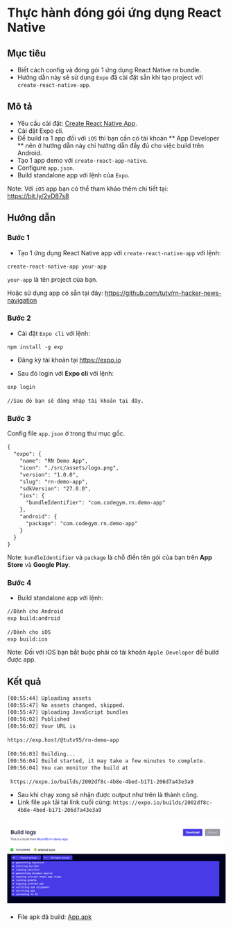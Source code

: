 # Thực hành đóng gói ứng dụng React Native

## Mục tiêu

- Biết cách config và đóng gói 1 ứng dụng React Native ra bundle.
- Hướng dẫn này sẽ sử dụng `Expo` đã cài đặt sẵn khi tạo project với `create-react-native-app`.

## Mô tả

- Yêu cầu cài đặt: [Create React Native App](https://github.com/react-community/create-react-native-app).
- Cài đặt Expo cli.
- Để build ra 1 app đối với `iOS` thì bạn cần có tài khoản ** App Developer ** nên ở hướng dẫn này chỉ hướng dẫn đầy đủ cho việc build trên Android.
- Tạo 1 app demo với `create-react-app-native`.
- Configure `app.json`.
- Build standalone app với lệnh của `Expo`.

Note: Với `iOS` app bạn có thể tham khảo thêm chi tiết tại: https://bit.ly/2vD87s8

## Hướng dẫn

### Bước 1

- Tạo 1 ứng dụng React Native app với `create-react-native-app` với lệnh:

```
create-react-native-app your-app
```

`your-app` là tên project của bạn.


Hoặc sử dụng app có sẵn tại đây: https://github.com/tutv/rn-hacker-news-navigation

### Bước 2

- Cài đặt `Expo cli` với lệnh:
```
npm install -g exp
```

- Đăng ký tài khoản tại https://expo.io

- Sau đó login với **Expo cli** với lệnh:

```
exp login

//Sau đó bạn sẽ đăng nhập tài khoản tại đây.
```

### Bước 3

Config file `app.json` ở trong thư mục gốc.

```
{
  "expo": {
    "name": "RN Demo App",
    "icon": "./src/assets/logo.png",
    "version": "1.0.0",
    "slug": "rn-demo-app",
    "sdkVersion": "27.0.0",
    "ios": {
      "bundleIdentifier": "com.codegym.rn.demo-app"
    },
    "android": {
      "package": "com.codegym.rn.demo-app"
    }
  }
}
```

Note: `bundleIdentifier` và `package` là chỗ điền tên gói của bạn trên **App Store** và **Google Play**.

### Bước 4

- Build standalone app với lệnh:

```
//Dành cho Android
exp build:android

//Dành cho iOS
exp build:ios
```

Note: Đối với iOS bạn bắt buộc phải có tài khoản `Apple Developer` để build được app.

## Kết quả

```
[00:55:44] Uploading assets
[00:55:47] No assets changed, skipped.
[00:55:47] Uploading JavaScript bundles
[00:56:02] Published
[00:56:02] Your URL is

https://exp.host/@tutv95/rn-demo-app

[00:56:03] Building...
[00:56:04] Build started, it may take a few minutes to complete.
[00:56:04] You can monitor the build at

 https://expo.io/builds/2002df8c-4b8e-4bed-b171-206d7a43e3a9
```

- Sau khi chạy xong sẽ nhận được output như trên là thành công.
- Link file `apk` tải tại link cuối cùng: `https://expo.io/builds/2002df8c-4b8e-4bed-b171-206d7a43e3a9`

![Demo](/demo/download.png)

- File apk đã build: [App.apk](/demo/app.apk)